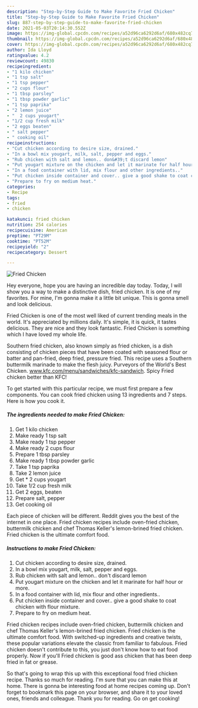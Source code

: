 ```yaml
---
description: "Step-by-Step Guide to Make Favorite Fried Chicken"
title: "Step-by-Step Guide to Make Favorite Fried Chicken"
slug: 887-step-by-step-guide-to-make-favorite-fried-chicken
date: 2021-05-03T20:14:30.552Z
image: https://img-global.cpcdn.com/recipes/a52d96ca6292d6af/680x482cq70/fried-chicken-recipe-main-photo.jpg
thumbnail: https://img-global.cpcdn.com/recipes/a52d96ca6292d6af/680x482cq70/fried-chicken-recipe-main-photo.jpg
cover: https://img-global.cpcdn.com/recipes/a52d96ca6292d6af/680x482cq70/fried-chicken-recipe-main-photo.jpg
author: Ida Lloyd
ratingvalue: 4.2
reviewcount: 49830
recipeingredient:
- "1 kilo chicken"
- "1 tsp salt"
- "1 tsp pepper"
- "2 cups flour"
- "1 tbsp parsley"
- "1 tbsp powder garlic"
- "1 tsp paprika"
- "2 lemon juice"
- "  2 cups yougart"
- "1/2 cup fresh milk"
- "2 eggs beaten"
- " salt pepper"
- " cooking oil"
recipeinstructions:
- "Cut chicken according to desire size, drained."
- "In a bowl mix yougart, milk, salt, pepper and eggs."
- "Rub chicken with salt and lemon.. don&#39;t discard lemon"
- "Put yougart mixture on the chicken and let it marinate for half hour or more."
- "In a food container with lid, mix flour and other ingredients.."
- "Put chicken inside container and cover.. give a good shake to coat chicken with flour mixture."
- "Prepare to fry on medium heat."
categories:
- Recipe
tags:
- fried
- chicken

katakunci: fried chicken 
nutrition: 254 calories
recipecuisine: American
preptime: "PT29M"
cooktime: "PT52M"
recipeyield: "2"
recipecategory: Dessert

---
```



![Fried Chicken](https://img-global.cpcdn.com/recipes/a52d96ca6292d6af/680x482cq70/fried-chicken-recipe-main-photo.jpg)

Hey everyone, hope you are having an incredible day today. Today, I will show you a way to make a distinctive dish, fried chicken. It is one of my favorites. For mine, I'm gonna make it a little bit unique. This is gonna smell and look delicious.

Fried Chicken is one of the most well liked of current trending meals in the world. It's appreciated by millions daily. It's simple, it is quick, it tastes delicious. They are nice and they look fantastic. Fried Chicken is something which I have loved my whole life.

Southern fried chicken, also known simply as fried chicken, is a dish consisting of chicken pieces that have been coated with seasoned flour or batter and pan-fried, deep fried, pressure fried. This recipe uses a Southern buttermilk marinade to make the flesh juicy. Purveyors of the World&#39;s Best Chicken. www.kfc.com/menu/sandwiches/kfc-sandwich. Spicy Fried chicken better than KFC!


To get started with this particular recipe, we must first prepare a few components. You can cook fried chicken using 13 ingredients and 7 steps. Here is how you cook it.

<!--inarticleads1-->

##### The ingredients needed to make Fried Chicken:

1. Get 1 kilo chicken
1. Make ready 1 tsp salt
1. Make ready 1 tsp pepper
1. Make ready 2 cups flour
1. Prepare 1 tbsp parsley
1. Make ready 1 tbsp powder garlic
1. Take 1 tsp paprika
1. Take 2 lemon juice
1. Get  * 2 cups yougart
1. Take 1/2 cup fresh milk
1. Get 2 eggs, beaten
1. Prepare  salt, pepper
1. Get  cooking oil


Each piece of chicken will be different. Reddit gives you the best of the internet in one place. Fried chicken recipes include oven-fried chicken, buttermilk chicken and chef Thomas Keller&#39;s lemon-brined fried chicken. Fried chicken is the ultimate comfort food. 

<!--inarticleads2-->

##### Instructions to make Fried Chicken:

1. Cut chicken according to desire size, drained.
1. In a bowl mix yougart, milk, salt, pepper and eggs.
1. Rub chicken with salt and lemon.. don&#39;t discard lemon
1. Put yougart mixture on the chicken and let it marinate for half hour or more.
1. In a food container with lid, mix flour and other ingredients..
1. Put chicken inside container and cover.. give a good shake to coat chicken with flour mixture.
1. Prepare to fry on medium heat.


Fried chicken recipes include oven-fried chicken, buttermilk chicken and chef Thomas Keller&#39;s lemon-brined fried chicken. Fried chicken is the ultimate comfort food. With switched-up ingredients and creative twists, these popular variations elevate the classic from familiar to fabulous. Fried chicken doesn&#39;t contribute to this, you just don&#39;t know how to eat food properly. Now if you&#39;ll Fried chicken is good ass chicken that has been deep fried in fat or grease. 

So that's going to wrap this up with this exceptional food fried chicken recipe. Thanks so much for reading. I'm sure that you can make this at home. There is gonna be interesting food at home recipes coming up. Don't forget to bookmark this page on your browser, and share it to your loved ones, friends and colleague. Thank you for reading. Go on get cooking!
